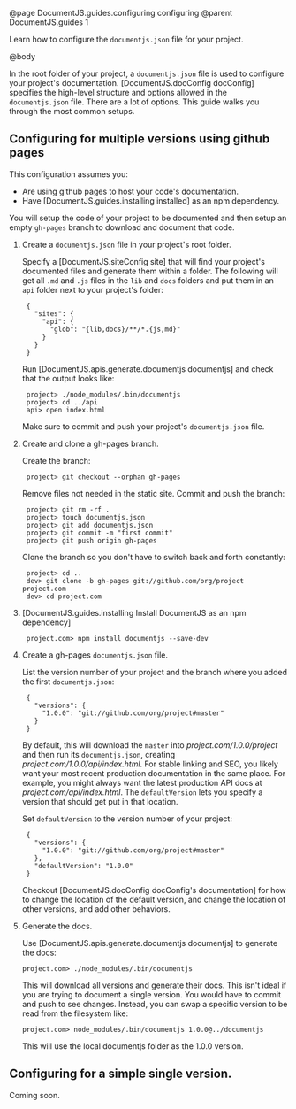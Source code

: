 @page DocumentJS.guides.configuring configuring
@parent DocumentJS.guides 1

Learn how to configure the `documentjs.json` file for your project.

@body

In the root folder of your project, a `documentjs.json` file is used to configure your project's
documentation. [DocumentJS.docConfig docConfig] specifies the high-level structure and options allowed in
the `documentjs.json` file. There are a lot of options.  This guide walks you through the 
most common setups.


## Configuring for multiple versions using github pages

This configuration assumes you:

- Are using github pages to host your code's documentation.
- Have [DocumentJS.guides.installing installed] as an npm dependency.

You will setup the code of your project to be documented and then
setup an empty `gh-pages` branch to download and document that code.

1. Create a `documentjs.json` file in your project's root folder.

   Specify a [DocumentJS.siteConfig site] that will find your project's
   documented files and generate them within a folder. The following will get all `.md` and
   `.js` files in the `lib` and `docs` folders and put them in an `api` folder
   next to your project's folder:
   
        {
          "sites": {
            "api": {
              "glob": "{lib,docs}/**/*.{js,md}"
            }
          }
        }

   Run [DocumentJS.apis.generate.documentjs documentjs] and 
   check that the output looks like:
   
        project> ./node_modules/.bin/documentjs
        project> cd ../api
        api> open index.html
        
   Make sure to commit and push your project's `documentjs.json` file.

2. Create and clone a gh-pages branch.

   Create the branch:

        project> git checkout --orphan gh-pages
    
   Remove files not needed in the static
   site. Commit and push the branch:
    
        project> git rm -rf .
        project> touch documentjs.json
        project> git add documentjs.json
        project> git commit -m "first commit"
        project> git push origin gh-pages
        
   Clone the branch so you don't have to switch back and forth constantly:
   
        project> cd ..
        dev> git clone -b gh-pages git://github.com/org/project project.com
        dev> cd project.com
        

3. [DocumentJS.guides.installing Install DocumentJS as an npm dependency]

        project.com> npm install documentjs --save-dev
   
4. Create a gh-pages `documentjs.json` file.

   List the version number of your project and the branch where
   you added the first `documentjs.json`:
   
        {
          "versions": {
            "1.0.0": "git://github.com/org/project#master"
          }
        }

   By default, this will download the `master` into _project.com/1.0.0/project_
   and then run its `documentjs.json`, 
   creating _project.com/1.0.0/api/index.html_.  For stable linking and SEO, you
   likely want your most recent production documentation 
   in the same place.  For example, you might always want the latest production
   API docs at _project.com/api/index.html_.  The `defaultVersion` lets you specify
   a version that should get put in that location.  
   
   Set `defaultVersion` to the version number of your project:
   
        {
          "versions": {
            "1.0.0": "git://github.com/org/project#master"
          },
          "defaultVersion": "1.0.0"
        }
   
   Checkout [DocumentJS.docConfig docConfig's documentation] for how to change the location
   of the default version, and change the location of other versions, and add
   other behaviors.

5. Generate the docs.

   Use [DocumentJS.apis.generate.documentjs documentjs] to generate 
   the docs:
   
       project.com> ./node_modules/.bin/documentjs
   
   This will download all versions and generate their docs. This isn't ideal if 
   you are trying to document a single version.  You would have to commit and
   push to see changes.  Instead, you can swap a specific version to be read from
   the filesystem like:
   
       project.com> node_modules/.bin/documentjs 1.0.0@../documentjs
       
   This will use the local documentjs folder as the 1.0.0 version.
   
## Configuring for a simple single version.

Coming soon.